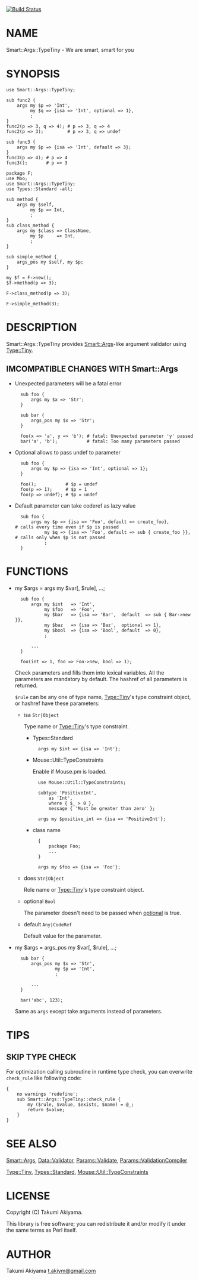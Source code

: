 [![Build Status](https://travis-ci.org/akiym/Smart-Args-TypeTiny.svg?branch=master)](https://travis-ci.org/akiym/Smart-Args-TypeTiny)
# NAME

Smart::Args::TypeTiny - We are smart, smart for you

# SYNOPSIS

    use Smart::Args::TypeTiny;

    sub func2 {
        args my $p => 'Int',
             my $q => {isa => 'Int', optional => 1},
             ;
    }
    func2(p => 3, q => 4); # p => 3, q => 4
    func2(p => 3);         # p => 3, q => undef

    sub func3 {
        args my $p => {isa => 'Int', default => 3};
    }
    func3(p => 4); # p => 4
    func3();       # p => 3

    package F;
    use Moo;
    use Smart::Args::TypeTiny;
    use Types::Standard -all;

    sub method {
        args my $self,
             my $p => Int,
             ;
    }
    sub class_method {
        args my $class => ClassName,
             my $p     => Int,
             ;
    }

    sub simple_method {
        args_pos my $self, my $p;
    }

    my $f = F->new();
    $f->method(p => 3);

    F->class_method(p => 3);

    F->simple_method(3);

# DESCRIPTION

Smart::Args::TypeTiny provides [Smart::Args](https://metacpan.org/pod/Smart::Args)-like argument validator using [Type::Tiny](https://metacpan.org/pod/Type::Tiny).

## IMCOMPATIBLE CHANGES WITH Smart::Args

- Unexpected parameters will be a fatal error

        sub foo {
            args my $x => 'Str';
        }

        sub bar {
            args_pos my $x => 'Str';
        }

        foo(x => 'a', y => 'b'); # fatal: Unexpected parameter 'y' passed
        bar('a', 'b');           # fatal: Too many parameters passed

- Optional allows to pass undef to parameter

        sub foo {
            args my $p => {isa => 'Int', optional => 1};
        }

        foo();           # $p = undef
        foo(p => 1);     # $p = 1
        foo(p => undef); # $p = undef

- Default parameter can take coderef as lazy value

        sub foo {
            args my $p => {isa => 'Foo', default => create_foo},         # calls every time even if $p is passed
                 my $q => {isa => 'Foo', default => sub { create_foo }}, # calls only when $p is not passed
                 ;
        }

# FUNCTIONS

- my $args = args my $var\[, $rule\], ...;

        sub foo {
            args my $int   => 'Int',
                 my $foo   => 'Foo',
                 my $bar   => {isa => 'Bar',  default  => sub { Bar->new }},
                 my $baz   => {isa => 'Baz',  optional => 1},
                 my $bool  => {isa => 'Bool', default  => 0},
                 ;

            ...
        }

        foo(int => 1, foo => Foo->new, bool => 1);

    Check parameters and fills them into lexical variables. All the parameters are mandatory by default.
    The hashref of all parameters is returned.

    `$rule` can be any one of type name, [Type::Tiny](https://metacpan.org/pod/Type::Tiny)'s type constraint object, or hashref have these parameters:

    - isa `Str|Object`

        Type name or [Type::Tiny](https://metacpan.org/pod/Type::Tiny)'s type constraint.

        - Types::Standard

                args my $int => {isa => 'Int'};

        - Mouse::Util::TypeConstraints

            Enable if Mouse.pm is loaded.

                use Mouse::Util::TypeConstraints;

                subtype 'PositiveInt',
                    as 'Int',
                    where { $_ > 0 },
                    message { 'Must be greater than zero' };

                args my $positive_int => {isa => 'PositiveInt'};

        - class name

                {
                    package Foo;
                    ...
                }

                args my $foo => {isa => 'Foo'};

    - does `Str|Object`

        Role name or [Type::Tiny](https://metacpan.org/pod/Type::Tiny)'s type constraint object.

    - optional `Bool`

        The parameter doesn't need to be passed when [optional](https://metacpan.org/pod/optional) is true.

    - default `Any|CodeRef`

        Default value for the parameter.

- my $args = args\_pos my $var\[, $rule\], ...;

        sub bar {
            args_pos my $x => 'Str',
                     my $p => 'Int',
                     ;

            ...
        }

        bar('abc', 123);

    Same as `args` except take arguments instead of parameters.

# TIPS

## SKIP TYPE CHECK

For optimization calling subroutine in runtime type check, you can overwrite `check_rule` like following code:

    {
        no warnings 'redefine';
        sub Smart::Args::TypeTiny::check_rule {
            my ($rule, $value, $exists, $name) = @_;
            return $value;
        }
    }

# SEE ALSO

[Smart::Args](https://metacpan.org/pod/Smart::Args), [Data::Validator](https://metacpan.org/pod/Data::Validator), [Params::Validate](https://metacpan.org/pod/Params::Validate), [Params::ValidationCompiler](https://metacpan.org/pod/Params::ValidationCompiler)

[Type::Tiny](https://metacpan.org/pod/Type::Tiny), [Types::Standard](https://metacpan.org/pod/Types::Standard), [Mouse::Util::TypeConstraints](https://metacpan.org/pod/Mouse::Util::TypeConstraints)

# LICENSE

Copyright (C) Takumi Akiyama.

This library is free software; you can redistribute it and/or modify
it under the same terms as Perl itself.

# AUTHOR

Takumi Akiyama <t.akiym@gmail.com>
